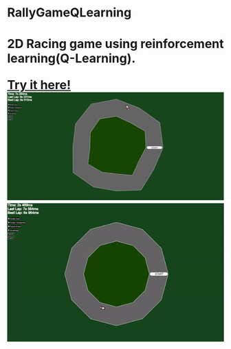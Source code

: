 <h1>RallyGameQLearning<h1>
<p>2D Racing game using reinforcement learning(Q-Learning).</p>
<a href="https://kentpirma.eu/EvolutionRace/">Try it here!</a>
<img src="screenshots/screenshot.png">
<img src="screenshots/screenshot.gif">
